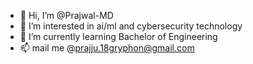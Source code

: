 - 👋 Hi, I’m @Prajwal-MD
- 👀 I’m interested in ai/ml and cybersecurity technology
- 🌱 I’m currently learning Bachelor of Engineering
- 📫 mail me @prajju.18gryphon@gmail.com

<!---
Prajwal18-MD/Prajwal18-MD is a ✨ special ✨ repository because its `README.md` (this file) appears on your GitHub profile.
You can click the Preview link to take a look at your changes.
--->
